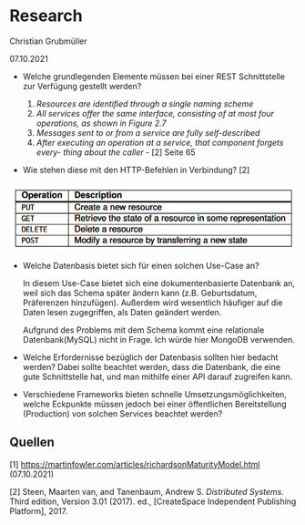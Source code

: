 # Research

Christian Grubmüller

07.10.2021

- Welche grundlegenden Elemente müssen bei einer REST Schnittstelle zur Verfügung gestellt werden?

  1. *Resources are identified through a single naming scheme*
  2. *All services offer the same interface, consisting of at most four operations,*
     *as shown in Figure 2.7*
  3. *Messages sent to or from a service are fully self-described*
  4. *After executing an operation at a service, that component forgets every-*
     *thing about the caller* - [2] Seite 65

-  Wie stehen diese mit den HTTP-Befehlen in Verbindung? [2]

  ![image-20211007125113845](images/image-20211007125113845.png)

- Welche Datenbasis bietet sich für einen solchen Use-Case an?

  In diesem Use-Case bietet sich eine dokumentenbasierte Datenbank an, weil sich das Schema später ändern kann (z.B. Geburtsdatum, Präferenzen hinzufügen). Außerdem wird wesentlich häufiger auf die Daten lesen zugegriffen, als Daten geändert werden.

  Aufgrund des Problems mit dem Schema kommt eine relationale Datenbank(MySQL) nicht in Frage. Ich würde hier MongoDB verwenden.

- Welche Erfordernisse bezüglich der Datenbasis sollten hier bedacht werden?
  Dabei sollte beachtet werden, dass die Datenbank, die eine gute Schnittstelle hat, und man mithilfe einer API darauf zugreifen kann. 

- Verschiedene Frameworks bieten schnelle Umsetzungsmöglichkeiten,  welche Eckpunkte müssen jedoch bei einer öffentlichen Bereitstellung  (Production) von solchen Services beachtet werden?
  

## Quellen

[1] https://martinfowler.com/articles/richardsonMaturityModel.html (07.10.2021)

[2] Steen, Maarten van, and Tanenbaum, Andrew S. *Distributed Systems.* Third edition, Version 3.01 (2017). ed., [CreateSpace Independent Publishing Platform], 2017.